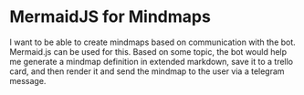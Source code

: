 # MermaidJS for Mindmaps

I want to be able to create mindmaps based on communication with the bot. Mermaid.js can be used for this. Based on some topic, the bot would help me generate a mindmap definition in extended markdown, save it to a trello card, and then render it and send the mindmap to the user via a telegram message.
